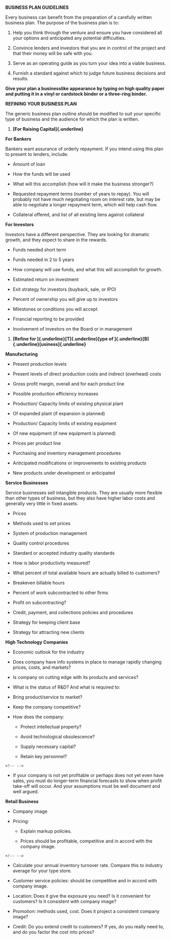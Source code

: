 **BUSINESS PLAN GUIDELINES**

Every business can benefit from the preparation of a carefully written
business plan. The purpose of the business plan is to:

1.  Help you think through the venture and ensure you have considered
    all your options and anticipated any potential difficulties.

2.  Convince lenders and investors that you are in control of the
    project and that their money will be safe with you.

3.  Serve as an operating guide as you turn your idea into a viable
    business.

4.  Furnish a standard against which to judge future business decisions
    and results.

**Give your plan a businesslike appearance by typing on high quality
paper and putting it in a vinyl or cardstock binder or a three-ring
binder.**

**REFINING YOUR BUSINESS PLAN**

The generic business plan outline should be modified to suit your
specific type of business and the audience for which the plan is
written.

1.  **[For Raising Capital]{.underline}**

**For Bankers**

Bankers want assurance of orderly repayment. If you intend using this
plan to present to lenders, include:

-   Amount of loan

-   How the funds will be used

-   What will this accomplish (how will it make the business stronger?)

-   Requested repayment terms (number of years to repay). You will
    probably not have much negotiating room on interest rate, but may be
    able to negotiate a longer repayment term, which will help cash
    flow.

-   Collateral offered, and list of all existing liens against
    collateral

**For Investors**

Investors have a different perspective. They are looking for dramatic
growth, and they expect to share in the rewards.

-   Funds needed short term

-   Funds needed in 2 to 5 years

-   How company will use funds, and what this will accomplish for
    growth.

-   Estimated return on investment

-   Exit strategy for investors (buyback, sale, or IPO)

-   Percent of ownership you will give up to investors

-   Milestones or conditions you will accept

-   Financial reporting to be provided

-   Involvement of investors on the Board or in management

1.  **[Refine for ]{.underline}[T]{.underline}[ype of
    ]{.underline}[B]{.underline}[usiness]{.underline}**

**Manufacturing**

-   Present production levels

-   Present levels of direct production costs and indirect (overhead)
    costs

-   Gross profit margin, overall and for each product line

-   Possible production efficiency increases

-   Production/ Capacity limits of existing physical plant

-   Of expanded plant (if expansion is planned)

-   Production/ Capacity limits of existing equipment

-   Of new equipment (if new equipment is planned)

-   Prices per product line

-   Purchasing and inventory management procedures

-   Anticipated modifications or improvements to existing products

-   New products under development or anticipated

**Service Businesses**

Service businesses sell intangible products. They are usually more
flexible than other types of business, but they also have higher labor
costs and generally very little in fixed assets.

-   Prices

-   Methods used to set prices

-   System of production management

-   Quality control procedures

-   Standard or accepted industry quality standards

-   How is labor productivity measured?

-   What percent of total available hours are actually billed to
    customers?

-   Breakeven billable hours

-   Percent of work subcontracted to other firms

-   Profit on subcontracting?

-   Credit, payment, and collections policies and procedures

-   Strategy for keeping client base

-   Strategy for attracting new clients

**High Technology Companies**

-   Economic outlook for the industry

-   Does company have info systems in place to manage rapidly changing
    prices, costs, and markets?

-   Is company on cutting edge with its products and services?

-   What is the status of R&D? And what is required to:

-   Bring product/service to market?

-   Keep the company competitive?

-   How does the company:

    -   Protect intellectual property?

    -   Avoid technological obsolescence?

    -   Supply necessary capital?

    -   Retain key personnel?

```{=html}
<!-- -->
```
-   If your company is not yet profitable or perhaps does not yet even
    have sales, you must do longer-term financial forecasts to show when
    profit take-off will occur. And your assumptions must be well
    document and well argued.

**Retail Business**

-   Company image

-   Pricing:

    -   Explain markup policies.

    -   Prices should be profitable, competitive and in accord with the
        company image.

```{=html}
<!-- -->
```
-   Calculate your annual inventory turnover rate. Compare this to
    industry average for your type store.

-   Customer service policies: should be competitive and in accord with
    company image.

-   Location: Does it give the exposure you need? Is it convenient for
    customers? Is it consistent with company image?

-   Promotion: methods used, cost. Does it project a consistent company
    image?

-   Credit: Do you extend credit to customers? If yes, do you really
    need to, and do you factor the cost into prices?
